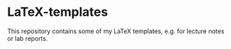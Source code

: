 # LaTeX-templates

This repository contains some of my LaTeX templates, e.g. for lecture notes or lab reports.
